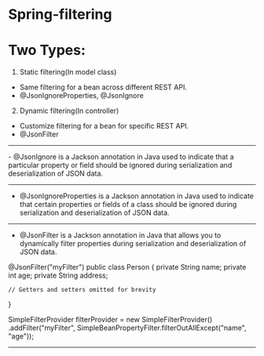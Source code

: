# Spring-filtering

# Two Types:
 1. Static filtering(In model class)
   - Same filtering for a bean across different REST API.
   - @JsonIgnoreProperties, @JsonIgnore
   
   
 2. Dynamic filtering(In controller)
   - Customize filtering for a bean for specific REST API.
   - @JsonFilter
 
 <hr>
- @JsonIgnore is a Jackson annotation in Java used to indicate that a particular property or field should be ignored during serialization and deserialization of JSON data.

 <hr>

- @JsonIgnoreProperties is a Jackson annotation in Java used to indicate that certain properties or fields of a class should be ignored during serialization and deserialization of JSON data.
<hr>

- @JsonFilter is a Jackson annotation in Java that allows you to dynamically filter properties during serialization and deserialization of JSON data.

@JsonFilter("myFilter")
public class Person {
    private String name;
    private int age;
    private String address;

    // Getters and setters omitted for brevity
}

SimpleFilterProvider filterProvider = new SimpleFilterProvider()
    .addFilter("myFilter", SimpleBeanPropertyFilter.filterOutAllExcept("name", "age"));
<hr>
